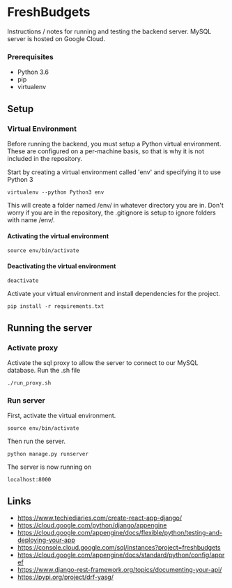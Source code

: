 
# FreshBudgets

Instructions / notes for running and testing the backend server. MySQL server is hosted on Google Cloud.


### Prerequisites

* Python 3.6
* pip
* virtualenv

## Setup

### Virtual Environment

Before running the backend, you must setup a Python virtual environment. 
These are configured on a per-machine basis, so that is why it is not included in the repository. 

Start by creating a virtual environment called 'env' and specifying it to use Python 3

```
virtualenv --python Python3 env
```

This will create a folder named /env/ in whatever directory you are in. 
Don't worry if you are in the repository, the .gitignore is setup to ignore folders with name /env/. 

#### Activating the virtual environment

```
source env/bin/activate
```

#### Deactivating the virtual environment

```
deactivate
```

Activate your virtual environment and install dependencies for the project.

```
pip install -r requirements.txt
```

## Running the server

### Activate proxy

Activate the sql proxy to allow the server to connect to our MySQL database. Run the .sh file

```
./run_proxy.sh
```

### Run server

First, activate the virtual environment.

```
source env/bin/activate
```

Then run the server.

```
python manage.py runserver
```

The server is now running on 

```
localhost:8000
```

## Links
* https://www.techiediaries.com/create-react-app-django/
* https://cloud.google.com/python/django/appengine
* https://cloud.google.com/appengine/docs/flexible/python/testing-and-deploying-your-app
* https://console.cloud.google.com/sql/instances?project=freshbudgets
* https://cloud.google.com/appengine/docs/standard/python/config/appref
* https://www.django-rest-framework.org/topics/documenting-your-api/
* https://pypi.org/project/drf-yasg/
